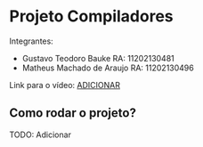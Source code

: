 # Projeto Compiladores

Integrantes:
- Gustavo Teodoro Bauke RA: 11202130481
- Matheus Machado de Araujo RA: 11202130496

Link para o vídeo: [ADICIONAR]() 

## Como rodar o projeto?

TODO: Adicionar
